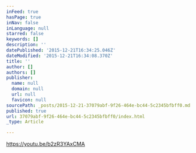 ```yaml
---
inFeed: true
hasPage: true
inNav: false
inLanguage: null
starred: false
keywords: []
description: ''
datePublished: '2015-12-21T16:34:25.046Z'
dateModified: '2015-12-21T16:34:08.370Z'
title: ''
author: []
authors: []
publisher:
  name: null
  domain: null
  url: null
  favicon: null
sourcePath: _posts/2015-12-21-37079abf-9f26-464e-bc44-5c2345bfbff0.md
published: true
url: 37079abf-9f26-464e-bc44-5c2345bfbff0/index.html
_type: Article

---
```

https://youtu.be/b2zR3YAxCMA